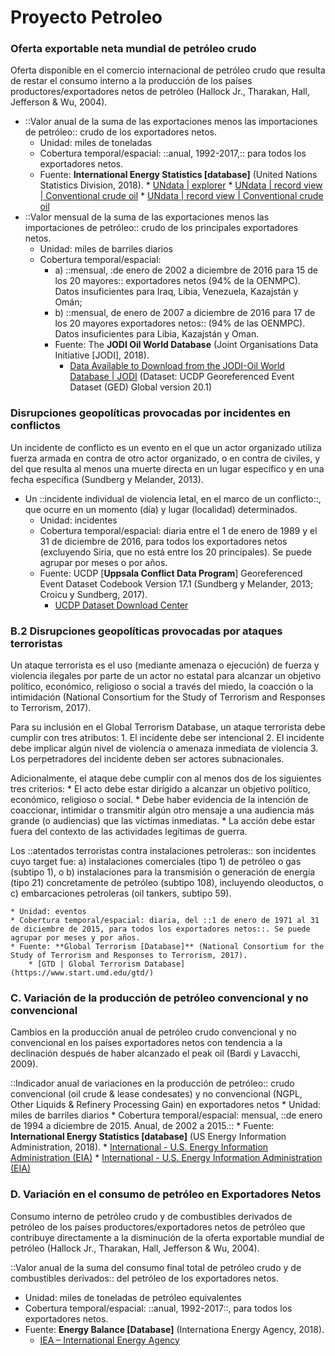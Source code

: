 # Proyecto Petroleo
### Oferta exportable neta mundial de petróleo crudo
Oferta disponible en el comercio internacional de petróleo crudo que resulta de restar el consumo interno a la producción de los países productores/exportadores netos de petróleo (Hallock Jr., Tharakan, Hall, Jefferson & Wu, 2004).

* ::Valor anual de la suma de las exportaciones menos las importaciones de petróleo:: crudo de los exportadores netos.
	* Unidad: miles de toneladas
	* Cobertura temporal/espacial: ::anual, 1992-2017,:: para todos los exportadores netos.
	* Fuente: **International Energy Statistics [database]** (United Nations Statistics Division, 2018).
			* [UNdata | explorer](http://data.un.org/Explorer.aspx)
			* [UNdata | record view | Conventional crude oil](http://data.un.org/Data.aspx?d=EDATA&f=cmID%3aCR%3btrID%3a03)
			* [UNdata | record view | Conventional crude oil](http://data.un.org/Data.aspx?d=EDATA&f=cmID%3aCR%3btrID%3a04)
* ::Valor mensual de la suma de las exportaciones menos las importaciones de petróleo:: crudo de los principales exportadores netos.
	* Unidad: miles de barriles diarios
	* Cobertura temporal/espacial: 
		* a) ::mensual, :de enero de 2002 a diciembre de 2016 para 15 de los 20 mayores:: exportadores netos (94% de la OENMPC). Datos insuficientes para Iraq, Libia, Venezuela, Kazajstán y Omán;
		*  b) ::mensual, de enero de 2007 a diciembre de 2016 para 17 de los 20 mayores exportadores netos:: (94% de las OENMPC). Datos insuficientes para Libia, Kazajstán y Oman.
		* Fuente: The **JODI Oil World Database** (Joint Organisations Data Initiative [JODI], 2018).
			* [Data Available to Download from the JODI-Oil World Database | JODI](https://www.jodidata.org/oil/database/data-downloads.aspx) (Dataset: UCDP Georeferenced Event Dataset (GED) Global version 20.1)
### Disrupciones geopolíticas provocadas por incidentes en conflictos
Un incidente de conflicto es un evento en el que un actor organizado utiliza fuerza armada en contra de otro actor organizado, o en contra de civiles, y del que resulta al menos una muerte directa en un lugar específico y en una fecha específica (Sundberg y Melander, 2013).
* Un ::incidente individual de violencia letal, en el marco de un conflicto::, que ocurre en un momento (día) y lugar (localidad) determinados.
	* Unidad: incidentes
	* Cobertura temporal/espacial: diaria entre el 1 de enero de 1989 y el 31 de diciembre de 2016, para todos los exportadores netos (excluyendo Siria, que no está entre los 20 principales). Se puede agrupar por meses o por años.
	* Fuente: UCDP [**Uppsala Conflict Data Program**] Georeferenced Event Dataset Codebook Version 17.1 (Sundberg y Melander, 2013; Croicu y Sundberg, 2017).
		* [UCDP Dataset Download Center](https://ucdp.uu.se/downloads/index.html#candidate)

### B.2 Disrupciones geopolíticas provocadas por ataques terroristas
Un ataque terrorista es el uso (mediante amenaza o ejecución) de fuerza y violencia ilegales por parte de un actor no estatal para alcanzar un objetivo político, económico, religioso o social a través del miedo, la coacción o la intimidación (National Consortium for the Study of Terrorism and Responses to Terrorism, 2017).

Para su inclusión en el Global Terrorism Database, un ataque terrorista debe cumplir con tres atributos:
	1. El incidente debe ser intencional
	2.  El incidente debe implicar algún nivel de violencia o amenaza inmediata de violencia 
	3. Los perpetradores del incidente deben ser actores subnacionales. 
	
Adicionalmente, el ataque debe cumplir con al menos dos de los siguientes tres criterios: 
	* El acto debe estar dirigido a alcanzar un objetivo político, económico, religioso o social.
	* Debe haber evidencia de la intención de coaccionar, intimidar o transmitir algún otro mensaje a una audiencia más grande (o audiencias) que las víctimas inmediatas.
	* La acción debe estar fuera del contexto de las actividades legítimas de guerra. 

Los ::atentados terroristas contra instalaciones petroleras:: son incidentes cuyo
target fue: 
	a) instalaciones comerciales (tipo 1) de petróleo o gas (subtipo 1), o 
	 b) instalaciones para la transmisión o generación de energía (tipo 21) concretamente de petróleo (subtipo 108), incluyendo oleoductos, o 
	c) embarcaciones petroleras (oil tankers, subtipo 59).

	* Unidad: eventos
	* Cobertura temporal/espacial: diaria, del ::1 de enero de 1971 al 31 de diciembre de 2015, para todos los exportadores netos::. Se puede agrupar por meses y por años.
	* Fuente: **Global Terrorism [Database]** (National Consortium for the Study of Terrorism and Responses to Terrorism, 2017).
		* [GTD | Global Terrorism Database](https://www.start.umd.edu/gtd/)

### C. Variación de la producción de petróleo convencional y no convencional
Cambios en la producción anual de petróleo crudo convencional y no convencional en los países exportadores netos con tendencia a la declinación después de haber alcanzado el peak oil (Bardi y Lavacchi, 2009).

::Indicador anual de variaciones en la producción de petróleo:: crudo convencional (oil crude & lease condesates) y no convencional (NGPL, Other Liquids & Refinery Processing Gain) en exportadores netos 
	* Unidad: miles de barriles diarios
	* Cobertura temporal/espacial: mensual, ::de enero de 1994 a diciembre de 2015. Anual, de 2002 a 2015.::
	* Fuente: **International Energy Statistics [database]** (US Energy Information Administration, 2018).
		*  [International - U.S. Energy Information Administration (EIA)](https://www.eia.gov/international/data/world)
		* [International - U.S. Energy Information Administration (EIA)](https://www.eia.gov/international/data/world/petroleum-and-other-liquids/more-petroleum-and-other-liquids-data?pd=5&p=0000000000000000000000000000000000vg&u=0&f=M&v=mapbubble&a=-&i=none&vo=value&&t=C&g=00000000000000000000000000000000000000000000000001&l=249-ruvvvvvfvtvnvv1vrvvvvfvvvvvvfvvvou20evvvvvvvvvvvvvvs&s=94694400000&e=1585699200000)
### D. Variación en el consumo de petróleo en Exportadores Netos
Consumo interno de petróleo crudo y de combustibles derivados de petróleo de los países productores/exportadores netos de petróleo que contribuye directamente a la disminución de la oferta exportable mundial de petróleo (Hallock Jr., Tharakan, Hall, Jefferson & Wu, 2004).

::Valor anual de la suma del consumo final total de petróleo crudo y de combustibles derivados:: del petróleo de los exportadores netos.
* Unidad: miles de toneladas de petróleo equivalentes
* Cobertura temporal/espacial: ::anual, 1992-2017::, para todos los exportadores netos.
* Fuente: **Energy Balance [Database]** (Internationa Energy Agency, 2018).
	*  [IEA – International Energy Agency](https://www.iea.org/) 